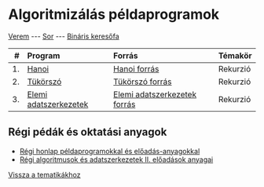 # Algoritmizálás példaprogramok

[Verem](/examples/algoexamples/Verem.html) --- 
[Sor](/examples/algoexamples/Sor.html) --- 
[Bináris keresőfa](/examples/algoexamples/Keresofa.html)


|    # | Program                                                        | Forrás                                                                       | Témakör         |
| ---: | :---- | :---- | :--- |
|   1. | [Hanoi](/examples/algoexamples/Hanoi.html)                     | [Hanoi forrás](/examples/algoexamples/Hanoi_forras.html)                     | Rekurzió        |
|   2. | [Tükörszó](/examples/algoexamples/Tukorszo.html)               | [Tükörszó forrás](/examples/algoexamples/Tukorszo_forras.html)               | Rekurzió        |
|   3. | [Elemi adatszerkezetek](/examples/algoexamples/Adatszerk.html)               | [Elemi adatszerkezetek forrás](/examples/algoexamples/Adatszerk_forras.html)               | Rekurzió        |

## Régi pédák és oktatási anyagok

- [Régi honlap példaprogramokkal és előadás-anyagokkal](http://www.inf.u-szeged.hu/~tnemeth/alg.php)
- [Régi algoritmusok és adatszerkezetek II. előadások anyagai](http://www.inf.u-szeged.hu/~tnemeth/alga2/alg2.php)

[Vissza a tematikákhoz](/subjects/)
